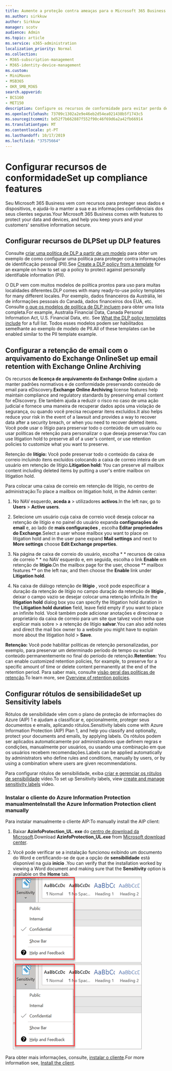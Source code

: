 ```yaml
---
title: Aumente a proteção contra ameaças para o Microsoft 365 Business
ms.author: sirkkuw
author: Sirkkuw
manager: scotv
audience: Admin
ms.topic: article
ms.service: o365-administration
localization_priority: Normal
ms.collection:
- M365-subscription-management
- M365-identity-device-management
ms.custom:
- MiniMaven
- MSB365
- OKR_SMB_M365
search.appverid:
- BCS160
- MET150
description: Configure os recursos de conformidade para evitar perda de dados e rótulos de dados confidenciais.
ms.openlocfilehash: 73709c1302a2e9e46eb2d54ea021438b5f1743c5
ms.sourcegitcommit: bd52f7b662887f552f90c46f69d6a2a42fb66914
ms.translationtype: MT
ms.contentlocale: pt-PT
ms.lasthandoff: 10/17/2019
ms.locfileid: "37575664"
---
```

# <a name="set-up-compliance-features"></a><span data-ttu-id="3217c-103">Configurar recursos de conformidade</span><span class="sxs-lookup"><span data-stu-id="3217c-103">Set up compliance features</span></span>

<span data-ttu-id="3217c-104">Seu Microsoft 365 Business vem com recursos para proteger seus dados e dispositivos, e ajudá-lo a manter a sua e as informações confidenciais dos seus clientes seguras.</span><span class="sxs-lookup"><span data-stu-id="3217c-104">Your Microsoft 365 Business comes with features to protect your data and devices, and help you keep yours and your customers' sensitive information secure.</span></span>

## <a name="set-up-dlp-features"></a><span data-ttu-id="3217c-105">Configurar recursos de DLP</span><span class="sxs-lookup"><span data-stu-id="3217c-105">Set up DLP features</span></span>

<span data-ttu-id="3217c-106">Consulte [criar uma política de DLP a partir de um modelo](https://support.office.com/article/59414438-99f5-488b-975c-5023f2254369) para obter um exemplo de como configurar uma política para proteger contra informações de identificação pessoal (PII).</span><span class="sxs-lookup"><span data-stu-id="3217c-106">See [Create a DLP policy from a template](https://support.office.com/article/59414438-99f5-488b-975c-5023f2254369) for an example on how to set up a policy to protect against personally identifiable information (PII).</span></span> 
  
<span data-ttu-id="3217c-107">O DLP vem com muitos modelos de política prontos para uso para muitas localidades diferentes.</span><span class="sxs-lookup"><span data-stu-id="3217c-107">DLP comes with many ready-to-use policy templates for many different locales.</span></span> <span data-ttu-id="3217c-108">Por exemplo, dados financeiros da Austrália, lei de informações pessoais do Canadá, dados financeiros dos EUA, etc. Consulte [o que os modelos de política de DLP incluem](https://support.office.com/article/c2e588d3-8f4f-4937-a286-8c399f28953a) para obter uma lista completa.</span><span class="sxs-lookup"><span data-stu-id="3217c-108">For example, Australia Financial Data, Canada Personal Information Act, U.S. Financial Data, etc. See [What the DLP policy templates include](https://support.office.com/article/c2e588d3-8f4f-4937-a286-8c399f28953a) for a full list.</span></span> <span data-ttu-id="3217c-109">Todos esses modelos podem ser habilitados semelhante ao exemplo de modelo de PII.</span><span class="sxs-lookup"><span data-stu-id="3217c-109">All of these templates can be enabled similar to the PII template example.</span></span> 
  
## <a name="set-up-email-retention-with-exchange-online-archiving"></a><span data-ttu-id="3217c-110">Configurar a retenção de email com o arquivamento do Exchange Online</span><span class="sxs-lookup"><span data-stu-id="3217c-110">Set up email retention with Exchange Online Archiving</span></span>

 <span data-ttu-id="3217c-111">Os recursos **de licença de arquivamento do Exchange Online** ajudam a manter padrões normativos e de conformidade preservando conteúdo de email para eDiscovery.</span><span class="sxs-lookup"><span data-stu-id="3217c-111">**Exchange Online Archiving** license features help maintain compliance and regulatory standards by preserving email content for eDiscovery.</span></span> <span data-ttu-id="3217c-112">Ele também ajuda a reduzir o risco no caso de uma ação judicial e fornece uma maneira de recuperar dados após uma violação de segurança, ou quando você precisa recuperar itens excluídos.</span><span class="sxs-lookup"><span data-stu-id="3217c-112">It also helps reduce your risk in the event of a lawsuit and provides a way to recover data after a security breach, or when you need to recover deleted items.</span></span> <span data-ttu-id="3217c-113">Você pode usar o litígio para preservar todo o conteúdo de um usuário ou usar políticas de retenção para personalizar o que deseja preservar.</span><span class="sxs-lookup"><span data-stu-id="3217c-113">You can use litigation hold to preserve all of a user's content, or use retention policies to customize what you want to preserve.</span></span>
  
<span data-ttu-id="3217c-114">Retenção de **litígio:** Você pode preservar todo o conteúdo da caixa de correio incluindo itens excluídos colocando a caixa de correio inteira de um usuário em retenção de litígio.</span><span class="sxs-lookup"><span data-stu-id="3217c-114">**Litigation hold:** You can preserve all mailbox content including deleted items by putting a user's entire mailbox on litigation hold.</span></span> 
    
<span data-ttu-id="3217c-115">Para colocar uma caixa de correio em retenção de litígio, no centro de administração:</span><span class="sxs-lookup"><span data-stu-id="3217c-115">To place a mailbox on litigation hold, in the Admin center:</span></span>
    
1. <span data-ttu-id="3217c-116">No NAV esquerdo, **aceda a** \> utilizadores **activos**.</span><span class="sxs-lookup"><span data-stu-id="3217c-116">In the left nav, go to **Users** \> **Active users**.</span></span>
    
2. <span data-ttu-id="3217c-117">Selecione um usuário cuja caixa de correio você deseja colocar na retenção de litígio e no painel do usuário expanda **configurações de email** e, ao lado de **mais configurações** , escolha **Editar propriedades do Exchange**.</span><span class="sxs-lookup"><span data-stu-id="3217c-117">Select a user whose mailbox you want to place on litigation hold and in the user pane expand **Mail settings** and next to **More settings** choose **Edit Exchange properties**.</span></span>
    
3. <span data-ttu-id="3217c-118">Na página de caixa de correio do usuário, escolha \* \* recursos de caixa de correio \* \* no NAV esquerdo e, em seguida, escolha o link **Enable** em retenção de **litígio**.</span><span class="sxs-lookup"><span data-stu-id="3217c-118">On the mailbox page for the user, choose \*\* mailbox features \*\* on the left nav, and then choose the **Enable** link under **Litigation hold**.</span></span>
    
4. <span data-ttu-id="3217c-119">Na caixa de diálogo retenção de **litígio** , você pode especificar a duração da retenção de litígio no campo duração da retenção de **litígio** , deixar o campo vazio se desejar colocar uma retenção infinita.</span><span class="sxs-lookup"><span data-stu-id="3217c-119">In the **litigation hold** dialog box you can specify the litigation hold duration in the **Litigation hold duration** field, leave field empty if you want to place an infinite hold.</span></span> <span data-ttu-id="3217c-120">Você também pode adicionar anotações e direcionar o proprietário da caixa de correio para um site que talvez você tenha que explicar mais sobre \> a retenção de litígio **salvar**.</span><span class="sxs-lookup"><span data-stu-id="3217c-120">You can also add notes and direct the mail box owner to a website you might have to explain more about the litigation hold \> **Save**.</span></span>
    
<span data-ttu-id="3217c-121">**Retenção:** Você pode habilitar políticas de retenção personalizadas, por exemplo, para preservar um determinado período de tempo ou excluir conteúdo permanentemente no final do período de retenção.</span><span class="sxs-lookup"><span data-stu-id="3217c-121">**Retention:** You can enable customized retention policies, for example, to preserve for a specific amount of time or delete content permanently at the end of the retention period.</span></span> <span data-ttu-id="3217c-122">Para saber mais, consulte [visão geral das políticas de retenção](https://support.office.com/article/5e377752-700d-4870-9b6d-12bfc12d2423).</span><span class="sxs-lookup"><span data-stu-id="3217c-122">To learn more, see [Overview of retention policies](https://support.office.com/article/5e377752-700d-4870-9b6d-12bfc12d2423).</span></span>

## <a name="set-up-sensitivity-labels"></a><span data-ttu-id="3217c-123">Configurar rótulos de sensibilidade</span><span class="sxs-lookup"><span data-stu-id="3217c-123">Set up Sensitivity labels</span></span>

<span data-ttu-id="3217c-124">Rótulos de sensibilidade vêm com o plano de proteção de informações do Azure (AIP) 1 e ajudam a classificar e, opcionalmente, proteger seus documentos e emails, aplicando rótulos.</span><span class="sxs-lookup"><span data-stu-id="3217c-124">Sensitivity labels come with Azure Information Protection (AIP) Plan 1, and help you classify and optionally, protect your documents and emails, by applying labels.</span></span> <span data-ttu-id="3217c-125">Os rótulos podem ser aplicados automaticamente por administradores que definem regras e condições, manualmente por usuários, ou usando uma combinação em que os usuários recebem recomendações.</span><span class="sxs-lookup"><span data-stu-id="3217c-125">Labels can be applied automatically by administrators who define rules and conditions, manually by users, or by using a combination where users are given recommendations.</span></span>

<span data-ttu-id="3217c-126">Para configurar rótulos de sensibilidade, exiba [criar e gerenciar os rótulos de sensibilidade](https://support.office.com/en-us/article/2fb96b54-7dd2-4f0c-ac8d-170790d4b8b9) vídeo.</span><span class="sxs-lookup"><span data-stu-id="3217c-126">To set up Sensitivity labels, view [create and manage sensitivity labels](https://support.office.com/en-us/article/2fb96b54-7dd2-4f0c-ac8d-170790d4b8b9) video.</span></span>



### <a name="install-the-azure-information-protection-client-manually"></a><span data-ttu-id="3217c-127">Instalar o cliente do Azure Information Protection manualmente</span><span class="sxs-lookup"><span data-stu-id="3217c-127">Install the Azure Information Protection client manually</span></span>

<span data-ttu-id="3217c-128">Para instalar manualmente o cliente AIP:</span><span class="sxs-lookup"><span data-stu-id="3217c-128">To manually install the AIP client:</span></span>

1. <span data-ttu-id="3217c-129">Baixar **AzinfoProtection_UL. exe** do [centro de download da Microsoft](https://www.microsoft.com/download/details.aspx?id=53018).</span><span class="sxs-lookup"><span data-stu-id="3217c-129">Download **AzinfoProtection_UL.exe** from [Microsoft download center](https://www.microsoft.com/download/details.aspx?id=53018).</span></span>
 
2. <span data-ttu-id="3217c-130">Você pode verificar se a instalação funcionou exibindo um documento do Word e certificando-se de que a opção de **sensibilidade** está disponível na guia **início** .</span><span class="sxs-lookup"><span data-stu-id="3217c-130">You can verify that the installation worked by viewing a Word document and making sure that the **Sensitivity** option is available on the **Home** tab.</span></span>
<br/><span data-ttu-id="3217c-131">![Guia de proteção suspensa em um documento do Word.](media/word-sensitivity.png)</span><span class="sxs-lookup"><span data-stu-id="3217c-131">![Protection tab drop-down in a Word document.](media/word-sensitivity.png)</span></span>

<span data-ttu-id="3217c-132">Para obter mais informações, consulte, [instalar o cliente](https://docs.microsoft.com/azure/information-protection/infoprotect-tutorial-step3).</span><span class="sxs-lookup"><span data-stu-id="3217c-132">For more information see, [Install the client](https://docs.microsoft.com/azure/information-protection/infoprotect-tutorial-step3).</span></span>
